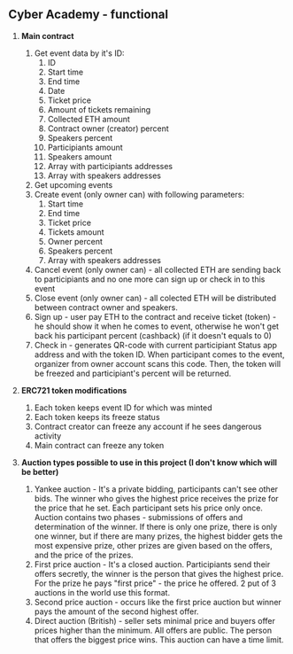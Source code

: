 ## Cyber Academy - functional

1. __Main contract__

    1. Get event data by it's ID:
        1. ID
        2. Start time
        3. End time
        4. Date
        5. Ticket price
        6. Amount of tickets remaining
        7. Collected ETH amount
        8. Contract owner (creator) percent
        9. Speakers percent
        10. Participiants amount
        11. Speakers amount
        12. Array with participiants addresses
        13. Array with speakers addresses
    2. Get upcoming events
    3. Create event (only owner can) with following parameters:
        1. Start time
        2. End time
        3. Ticket price
        4. Tickets amount
        5. Owner percent
        6. Speakers percent
        7. Array with speakers addresses
    4. Cancel event (only owner can) - all collected ETH are sending back to participiants and no one more can sign up or check in to this event
    5. Close event (only owner can) - all colected ETH will be distributed between contract owner and speakers.
    6. Sign up - user pay ETH to the contract and receive ticket (token) - he should show it when he comes to event, otherwise he won't get back
    his participant percent (cashback) (if it doesn't equals to 0)
    7. Check in - generates QR-code with current participiant Status app address and with the token ID. When participant comes to the event,
    organizer from owner account scans this code. Then, the token will be freezed and participiant's percent will be returned.

2. __ERC721 token modifications__

    1. Each token keeps event ID for which was minted
    2. Each token keeps its freeze status
    3. Contract creator can freeze any account if he sees dangerous activity
    4. Main contract can freeze any token

3. __Auction types possible to use in this project (I don't know which will be better)__

    1. Yankee auction - It's a private bidding, participants can't see other bids. The winner who gives the highest price receives the prize for
    the price that he set. Each participant sets his price only once. Auction contains two phases - submissions of offers and determination of the
    winner. If there is only one prize, there is only one winner, but if there are many prizes, the highest bidder gets the most expensive prize,
    other prizes are given based on the offers, and the price of the prizes.
    2. First price auction - It's a closed auction. Participiants send their offers secretly, the winner is the person that gives the highest
    price. For the prize he pays "first price" - the price he offered. 2 put of 3 auctions in the world use this format.
    3. Second price auction - occurs like the first price auction but winner pays the amount of the second highest offer.
    4. Direct auction (British) - seller sets minimal price and buyers offer prices higher than the minimum. All offers are public. The person
    that offers the biggest price wins. This auction can have a time limit.